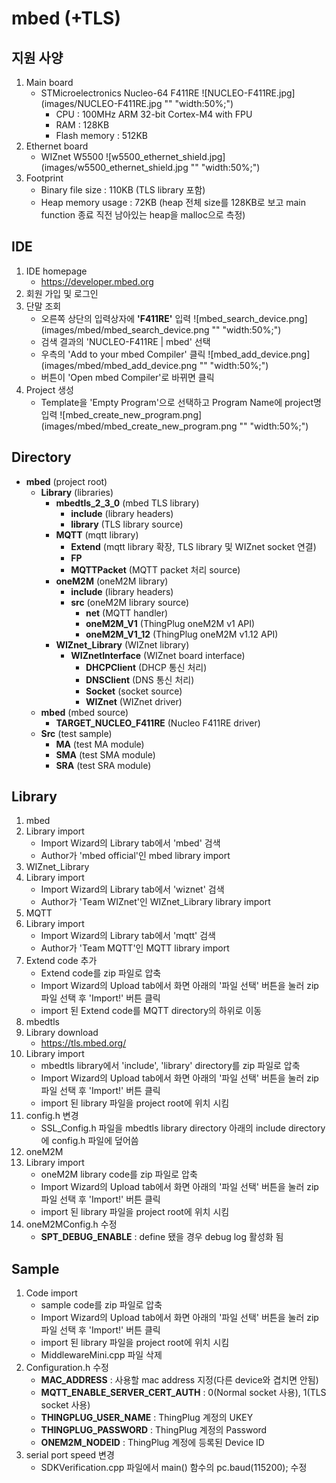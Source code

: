 mbed (+TLS)
===

지원 사양
---
1. Main board
	+ STMicroelectronics Nucleo-64 F411RE
	![NUCLEO-F411RE.jpg](images/NUCLEO-F411RE.jpg "" "width:50%;")
		+ CPU : 100MHz ARM 32-bit Cortex-M4 with FPU
		+ RAM : 128KB
		+ Flash memory : 512KB
2. Ethernet board
	+ WIZnet W5500
    ![w5500_ethernet_shield.jpg](images/w5500_ethernet_shield.jpg "" "width:50%;")
3. Footprint
	+ Binary file size : 110KB (TLS library 포함)
	+ Heap memory usage : 72KB (heap 전체 size를 128KB로 보고 main function 종료 직전 남아있는 heap을 malloc으로 측정)

IDE
---
1. IDE homepage
	+ https://developer.mbed.org
2. 회원 가입 및 로그인
3. 단말 조회
	+ 오른쪽 상단의 입력상자에 __'F411RE'__ 입력
	![mbed_search_device.png](images/mbed/mbed_search_device.png "" "width:50%;")
	+ 검색 결과의 'NUCLEO-F411RE | mbed' 선택
	+ 우측의 'Add to your mbed Compiler' 클릭
	![mbed_add_device.png](images/mbed/mbed_add_device.png "" "width:50%;")
	+ 버튼이 'Open mbed Compiler'로 바뀌면 클릭
4. Project 생성
	+ Template을 'Empty Program'으로 선택하고 Program Name에 project명 입력
	![mbed_create_new_program.png](images/mbed/mbed_create_new_program.png "" "width:50%;")

Directory
---
+ __mbed__ (project root)
	+ __Library__ (libraries)
		+ __mbedtls_2_3_0__ (mbed TLS library)
			+ __include__ (library headers)
			+ __library__ (TLS library source)
		+ __MQTT__ (mqtt library)
			+ __Extend__ (mqtt library 확장, TLS library 및 WIZnet socket 연결)
			+ __FP__
			+ __MQTTPacket__ (MQTT packet 처리 source)
		+ __oneM2M__ (oneM2M library)
			+ __include__ (library headers)
			+ __src__ (oneM2M library source)
				+ __net__ (MQTT handler)
				+ __oneM2M_V1__ (ThingPlug oneM2M v1 API)
				+ __oneM2M_V1_12__ (ThingPlug oneM2M v1.12 API)
		+ __WIZnet_Library__ (WIZnet library)
			+ __WIZnetInterface__ (WIZnet board interface)
				+ __DHCPClient__ (DHCP 통신 처리)
				+ __DNSClient__ (DNS 통신 처리)
				+ __Socket__ (socket source)
				+ __WIZnet__ (WIZnet driver)
	+ __mbed__ (mbed source)
		+ __TARGET_NUCLEO_F411RE__ (Nucleo F411RE driver)
	+ __Src__ (test sample)
		+ __MA__ (test MA module)
		+ __SMA__ (test SMA module)
		+ __SRA__ (test SRA module)

Library
---
1. mbed
 1. Library import
	+ Import Wizard의 Library tab에서 'mbed' 검색
	+ Author가 'mbed official'인 mbed library import
2. WIZnet_Library
 1. Library import
	+ Import Wizard의 Library tab에서 'wiznet' 검색
	+ Author가 'Team WIZnet'인 WIZnet_Library library import
3. MQTT
 1. Library import
	+ Import Wizard의 Library tab에서 'mqtt' 검색
	+ Author가 'Team MQTT'인 MQTT library import
 2. Extend code 추가
	+ Extend code를 zip 파일로 압축
	+ Import Wizard의 Upload tab에서 화면 아래의 '파일 선택' 버튼을 눌러 zip 파일 선택 후 'Import!' 버튼 클릭
	+ import 된 Extend code를 MQTT directory의 하위로 이동
4. mbedtls
 1. Library download
	+ https://tls.mbed.org/
 2. Library import
	+ mbedtls library에서 'include', 'library' directory를 zip 파일로 압축
	+ Import Wizard의 Upload tab에서 화면 아래의 '파일 선택' 버튼을 눌러 zip 파일 선택 후 'Import!' 버튼 클릭
	+ import 된 library 파일을 project root에 위치 시킴
 3. config.h 변경
	+ SSL_Config.h 파일을 mbedtls library directory 아래의 include directory에 config.h 파일에 덮어씀
5. oneM2M
 1. Library import
	+ oneM2M library code를 zip 파일로 압축
	+ Import Wizard의 Upload tab에서 화면 아래의 '파일 선택' 버튼을 눌러 zip 파일 선택 후 'Import!' 버튼 클릭
	+ import 된 library 파일을 project root에 위치 시킴
 2. oneM2MConfig.h 수정
	+ __SPT_DEBUG_ENABLE__ : define 됐을 경우 debug log 활성화 됨

Sample
---
 1. Code import
	+ sample code를 zip 파일로 압축
	+ Import Wizard의 Upload tab에서 화면 아래의 '파일 선택' 버튼을 눌러 zip 파일 선택 후 'Import!' 버튼 클릭
	+ import 된 library 파일을 project root에 위치 시킴
	+ MiddlewareMini.cpp 파일 삭제
 2. Configuration.h 수정
	+ __MAC_ADDRESS__ : 사용할 mac address 지정(다른 device와 겹치면 안됨)
	+ __MQTT_ENABLE_SERVER_CERT_AUTH__ : 0(Normal socket 사용), 1(TLS socket 사용)
	+ __THINGPLUG_USER_NAME__ : ThingPlug 계정의 UKEY
	+ __THINGPLUG_PASSWORD__ : ThingPlug 계정의 Password
	+ __ONEM2M_NODEID__ : ThingPlug 계정에 등록된 Device ID
 3. serial port speed 변경
	+ SDKVerification.cpp 파일에서 main() 함수의 pc.baud(115200); 수정